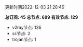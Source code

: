 更新时间2022-12-03 21:28:46

**总订阅: 45**
**总节点: 689**
**有效节点: 129**
- v2ray节点: 126
- ss节点: 2
- trojan节点: 1
